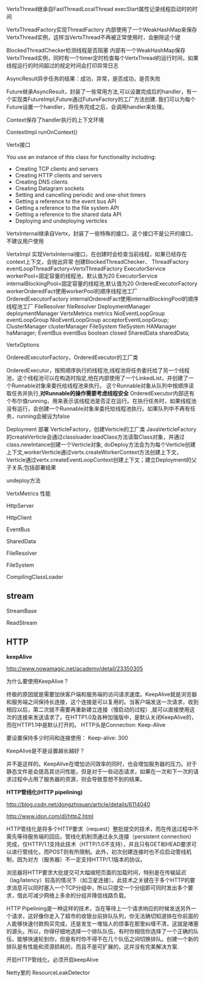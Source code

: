 VertxThread继承自FastThreadLocalThread
execStart属性记录线程启动时的时间

VertxThreadFactory实现ThreadFactory
内部使用了一个WeakHashMap来保存VertxThread实例，这样当VertxThread不再被正常使用时，会删除这个键

BlockedThreadChecker检测线程是否阻塞
内部有一个WeakHashMap保存VertxThread实例，同时有一个timer定时检查每个VertxThread的运行时间，如果线程运行的时间超过的规定时间会打印异常日志


AsyncResult异步任务的结果：成功，异常，是否成功，是否失败

Future继承AsyncResult，封装了一些常用方法,可以设置完成后的handler，有一个实现类FutureImpl,Future通过FutureFactory的工厂方法创建.
我们可以为每个Future设置一个handler，将任务完成之后，会调用handler来处理。

Context保存了handler执行的上下文环境

ContextImpl
	runOnContext()


Vertx接口

You use an instance of this class for functionality including:

 * Creating TCP clients and servers
 * Creating HTTP clients and servers
 * Creating DNS clients
 * Creating Datagram sockets
 * Setting and cancelling periodic and one-shot timers
 * Getting a reference to the event bus API
 * Getting a reference to the file system API
 * Getting a reference to the shared data API
 * Deploying and undeploying verticles

VertxInternal继承自Vertx，封装了一些特殊的接口，这个接口不是公开的接口，不建议用户使用

VertxImpl 实现VertxInternal接口，在创建时会检查当前线程，如果已经存在context上下文，会抛出异常
创建BlockedThreadChecker、
ThreadFactory eventLoopThreadFactory=VertxThreadFactory
ExecutorService workerPool=固定容量的线程池，默认值为20
ExecutorService internalBlockingPool=固定容量的线程池,默认值为20
OrderedExecutorFactory workerOrderedFact使用workerPool的顺序线程池工厂
OrderedExecutorFactory internalOrderedFact使用internalBlockingPool的顺序线程池工厂
FileResolver fileResolver
DeploymentManager deploymentManager
VertxMetrics metrics
NioEventLoopGroup eventLoopGroup
NioEventLoopGroup acceptorEventLoopGroup;
ClusterManager clusterManager
FileSystem fileSystem
HAManager haManager;
EventBus eventBus
boolean closed
SharedData sharedData;

VertxOptions
 
OrderedExecutorFactory，OrderedExecutor的工厂类

OrderedExecutor，按照顺序执行的线程池,线程池将任务委托给了另一个线程池，这个线程池可以在构造时指定,他在内部使用了一个LinkedList，并创建了一个Runnable对象来委托给线程池来执行。
这个Runnable对象从队列中按顺序读取任务并执行,**对Runnable的操作需要考虑线程安全**
OrderedExecutor内部还有个布尔值running，用来表示该线程池是否正在运行。在执行任务时，如果线程池没有运行，会创建一个Runnable对象来委托给线程池执行。如果队列中不再有任务，running会被设为false


Deployment 部署
VerticleFactory，创建Verticle的工厂类
JavaVerticleFactory的createVerticle会通过classloader.loadClass方法读取Class对象，并通过class.newIntance创建一个Verticle对象,
doDeploy方法会为为每个Verticle创建上下文,workerVerticle通过vertx.createWorkerContext方法创建上下文，Verticle通过vertx.createEventLoopContext创建上下文；建立Deployment的父子关系;包括部署结果

undeploy方法

VertxMetrics 性能

HttpServer

HttpClient

EventBus

SharedData

FileResolver

FileSystem

CompilingClassLoader

## stream
StreamBase

ReadStream

## HTTP
**keepAlive** 

http://www.nowamagic.net/academy/detail/23350305

为什么要使用KeepAlive？
 
终极的原因就是需要加快客户端和服务端的访问请求速度。KeepAlive就是浏览器和服务端之间保持长连接，这个连接是可以复用的。当客户端发送一次请求，收到相应以后，第二次就不需要再重新建立连接（慢启动的过程）,就可以直接使用这次的连接来发送请求了。在HTTP1.0及各种加强版中，是默认关闭KeepAlive的，而在HTTP1.1中是默认打开的。
HTTP头是Connection: Keep-Alive

要设置保持多少时间和连接使用：
Keep-alive: 300 

KeepAlive是不是设置越长越好？

并不是这样的。KeepAlive在增加访问效率的同时，也会增加服务器的压力。对于静态文件是会提高其访问性能，但是对于一些动态请求，如果在一次和下一次的请求过程中占用了服务器的资源，则会导致意想不到的结果。

**HTTP管线化(HTTP pipelining)** 

http://blog.csdn.net/dongzhiquan/article/details/6114040

http://www.jdon.com/dl/http2.html

 HTTP管线化是将多个HTTP要求（request）整批提交的技术，而在传送过程中不需先等待服务端的回应。管线化机制须通过永久连接（persistent connection）完成，仅HTTP/1.1支持此技术（HTTP/1.0不支持），并且只有GET和HEAD要求可以进行管线化，而POST则有所限制。此外，初次创建连接时也不应启动管线机制，因为对方（服务器）不一定支持HTTP/1.1版本的协议。

 浏览器将HTTP要求大批提交可大幅缩短页面的加载时间，特别是在传输延迟（lag/latency）较高的情况下（如卫星连接）。此技术之关键在于多个HTTP的要求消息可以同时塞入一个TCP分组中，所以只提交一个分组即可同时发出多个要求，借此可减少网络上多余的分组并降低线路负载。

HTTP Pipelining是一种这样的技术，当在等待上一个请求响应的时候发送另外一个请求，这好像你走入了超市的收银台前排队队列，你无法确切知道排在你前面的人能够快速付款购买完成，还是发生一堆恼人的烦事在那里纠缠不清，这就是堵塞的源头。所以，你得仔细地选择一个排队队伍，有时你相信你选择了一个正确的队伍，能够快速轮到你，但是有时你不得不在几个队伍之间切换排队。创建一个新的排队是有性能和资源损耗的，而且不是可扩展的，这并没有完美解决方案.

开启HTTP管线化，必须开启keepAlive


Netty里的
ResourceLeakDetector

